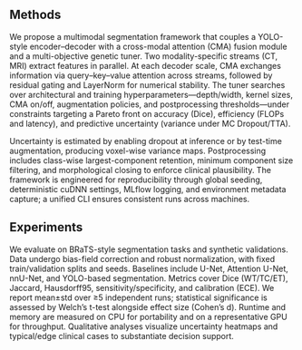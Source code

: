 ## Methods

We propose a multimodal segmentation framework that couples a YOLO-style encoder–decoder with a cross-modal attention (CMA) fusion module and a multi-objective genetic tuner. Two modality-specific streams (CT, MRI) extract features in parallel. At each decoder scale, CMA exchanges information via query–key–value attention across streams, followed by residual gating and LayerNorm for numerical stability. The tuner searches over architectural and training hyperparameters—depth/width, kernel sizes, CMA on/off, augmentation policies, and postprocessing thresholds—under constraints targeting a Pareto front on accuracy (Dice), efficiency (FLOPs and latency), and predictive uncertainty (variance under MC Dropout/TTA).

Uncertainty is estimated by enabling dropout at inference or by test-time augmentation, producing voxel-wise variance maps. Postprocessing includes class-wise largest-component retention, minimum component size filtering, and morphological closing to enforce clinical plausibility. The framework is engineered for reproducibility through global seeding, deterministic cuDNN settings, MLflow logging, and environment metadata capture; a unified CLI ensures consistent runs across machines.

## Experiments

We evaluate on BRaTS-style segmentation tasks and synthetic validations. Data undergo bias-field correction and robust normalization, with fixed train/validation splits and seeds. Baselines include U-Net, Attention U-Net, nnU-Net, and YOLO-based segmentation. Metrics cover Dice (WT/TC/ET), Jaccard, Hausdorff95, sensitivity/specificity, and calibration (ECE). We report mean±std over ≥5 independent runs; statistical significance is assessed by Welch’s t-test alongside effect size (Cohen’s d). Runtime and memory are measured on CPU for portability and on a representative GPU for throughput. Qualitative analyses visualize uncertainty heatmaps and typical/edge clinical cases to substantiate decision support.


